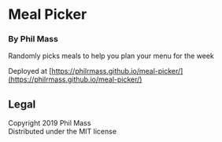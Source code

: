 # Meal Picker
### By Phil Mass

Randomly picks meals to help you plan your menu for the week

Deployed at [https://philrmass.github.io/meal-picker/](https://philrmass.github.io/meal-picker/)

## Legal
Copyright 2019 Phil Mass  
Distributed under the MIT license
